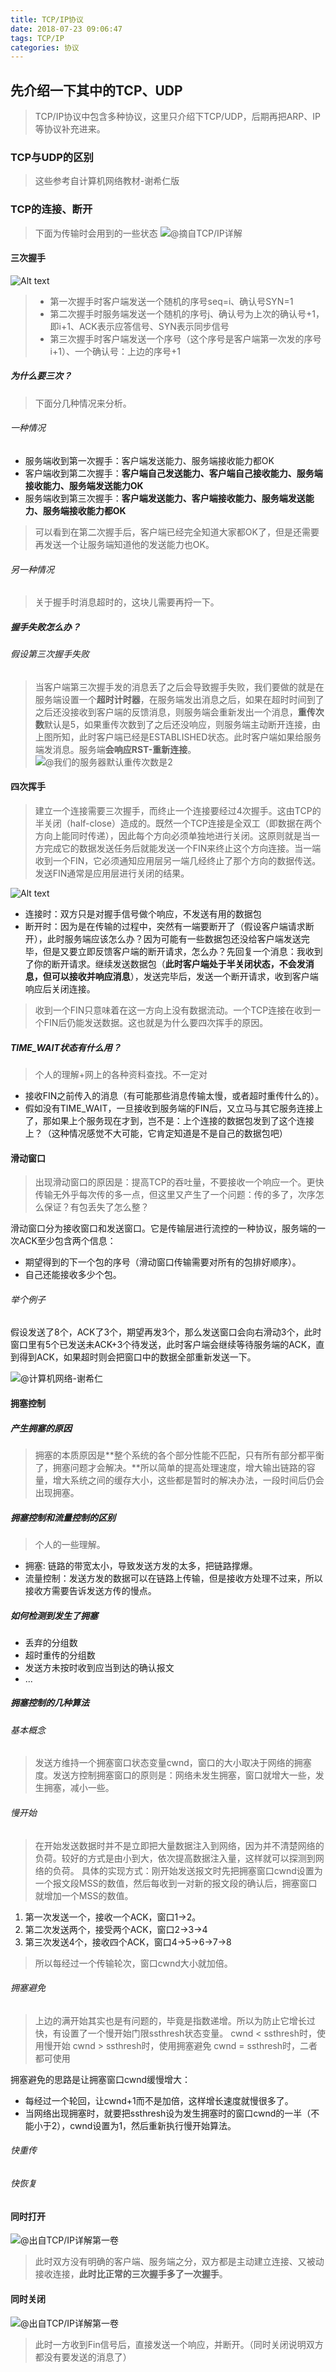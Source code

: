 ```yaml
---
title: TCP/IP协议
date: 2018-07-23 09:06:47
tags: TCP/IP
categories: 协议
---
```


## 先介绍一下其中的TCP、UDP
>TCP/IP协议中包含多种协议，这里只介绍下TCP/UDP，后期再把ARP、IP等协议补充进来。

### TCP与UDP的区别
>这些参考自计算机网络教材-谢希仁版

### TCP的连接、断开
>下面为传输时会用到的一些状态
![@摘自TCP/IP详解](./1563859396682.png)

#### 三次握手

![Alt text](./1563849314546.png)
>* 第一次握手时客户端发送一个随机的序号seq=i、确认号SYN=1
>* 第二次握手时服务端发送一个随机的序号j、确认号为上次的确认号+1，即i+1、ACK表示应答信号、SYN表示同步信号
>* 第三次握手时客户端发送一个序号（这个序号是客户端第一次发的序号i+1）、一个确认号：上边的序号+1

##### 为什么要三次？
>下面分几种情况来分析。

###### 一种情况
* 服务端收到第一次握手：客户端发送能力、服务端接收能力都OK
* 客户端收到第二次握手：**客户端自己发送能力、客户端自己接收能力、服务端接收能力、服务端发送能力OK**
* 服务端收到第三次握手：**客户端发送能力、客户端接收能力、服务端发送能力、服务端接收能力都OK**
>可以看到在第二次握手后，客户端已经完全知道大家都OK了，但是还需要再发送一个让服务端知道他的发送能力也OK。

###### 另一种情况
>关于握手时消息超时的，这块儿需要再捋一下。

##### 握手失败怎么办？

###### 假设第三次握手失败
>当客户端第三次握手发的消息丢了之后会导致握手失败，我们要做的就是在服务端设置一个**超时计时器**，在服务端发出消息之后，如果在超时时间到了之后还没接收到客户端的反馈消息，则服务端会重新发出一个消息，**重传次数**默认是5，如果重传次数到了之后还没响应，则服务端主动断开连接，由上图所知，此时客户端已经是ESTABLISHED状态。此时客户端如果给服务端发消息。服务端**会响应RST-重新连接**。
![@我们的服务器默认重传次数是2](./1563859011501.png)

#### 四次挥手
>建立一个连接需要三次握手，而终止一个连接要经过4次握手。这由TCP的半关闭（half-close）造成的。既然一个TCP连接是全双工（即数据在两个方向上能同时传递），因此每个方向必须单独地进行关闭。这原则就是当一方完成它的数据发送任务后就能发送一个FIN来终止这个方向连接。当一端收到一个FIN，它必须通知应用层另一端几经终止了那个方向的数据传送。发送FIN通常是应用层进行关闭的结果。

![Alt text](./1563879213309.png)

* 连接时：双方只是对握手信号做个响应，不发送有用的数据包
* 断开时：因为是在传输的过程中，突然有一端要断开了（假设客户端请求断开），此时服务端应该怎么办？因为可能有一些数据包还没给客户端发送完毕，但是又要立即反馈客户端的断开请求，怎么办？先回复一个消息：我收到了你的断开请求。继续发送数据包（**此时客户端处于半关闭状态，不会发消息，但可以接收并响应消息**），发送完毕后，发送一个断开请求，收到客户端响应后关闭连接。
>收到一个FIN只意味着在这一方向上没有数据流动。一个TCP连接在收到一个FIN后仍能发送数据。这也就是为什么要四次挥手的原因。

##### TIME_WAIT状态有什么用？
>个人的理解+网上的各种资料查找。不一定对

* 接收FIN之前传入的消息（有可能那些消息传输太慢，或者超时重传什么的）。
* 假如没有TIME_WAIT，一旦接收到服务端的FIN后，又立马与其它服务连接上了，那如果上个服务现在才到，岂不是：上个连接的数据包发到了这个连接上？（这种情况感觉不大可能，它肯定知道是不是自己的数据包吧）

#### 滑动窗口
>出现滑动窗口的原因是：提高TCP的吞吐量，不要接收一个响应一个。更快传输无外乎每次传的多一点，但这里又产生了一个问题：传的多了，次序怎么保证？有包丢失了怎么整？

滑动窗口分为接收窗口和发送窗口。它是传输层进行流控的一种协议，服务端的一次ACK至少包含两个信息：
* 期望得到的下一个包的序号（滑动窗口传输需要对所有的包排好顺序）。
* 自己还能接收多少个包。

###### 举个例子
假设发送了8个，ACK了3个，期望再发3个，那么发送窗口会向右滑动3个，此时窗口里有5个已发送未ACK+3个待发送，此时客户端会继续等待服务端的ACK，直到得到ACK，如果超时则会把窗口中的数据全部重新发送一下。

![@计算机网络-谢希仁](./1563881598390.png)

#### 拥塞控制

##### 产生拥塞的原因
>拥塞的本质原因是**整个系统的各个部分性能不匹配，只有所有部分都平衡了，拥塞问题才会解决。**所以简单的提高处理速度，增大输出链路的容量，增大系统之间的缓存大小，这些都是暂时的解决办法，一段时间后仍会出现拥塞。

##### 拥塞控制和流量控制的区别
>个人的一些理解。
* 拥塞: 链路的带宽太小，导致发送方发的太多，把链路撑爆。
* 流量控制：发送方发的数据可以在链路上传输，但是接收方处理不过来，所以接收方需要告诉发送方传的慢点。

##### 如何检测到发生了拥塞
* 丢弃的分组数
* 超时重传的分组数
* 发送方未按时收到应当到达的确认报文
* ...

##### 拥塞控制的几种算法

###### 基本概念
>发送方维持一个拥塞窗口状态变量cwnd，窗口的大小取决于网络的拥塞度。发送方控制拥塞窗口的原则是：网络未发生拥塞，窗口就增大一些，发生拥塞，减小一些。

###### 慢开始
>在开始发送数据时并不是立即把大量数据注入到网络，因为并不清楚网络的负荷。较好的方式是由小到大，依次提高数据注入量，这样就可以探测到网络的负荷。
具体的实现方式：刚开始发送报文时先把拥塞窗口cwnd设置为一个报文段MSS的数值，然后每收到一对新的报文段的确认后，拥塞窗口就增加一个MSS的数值。

1. 第一次发送一个，接收一个ACK，窗口1->2。
2. 第二次发送两个，接受两个ACK，窗口2->3->4
3. 第三次发送4个，接收四个ACK，窗口4->5->6->7->8

>所以每经过一个传输轮次，窗口cwnd大小就加倍。

###### 拥塞避免
>上边的满开始其实也是有问题的，毕竟是指数递增。所以为防止它增长过快，有设置了一个慢开始门限ssthresh状态变量。
cwnd < ssthresh时，使用慢开始
cwnd > ssthresh时，使用拥塞避免
cwnd = ssthresh时，二者都可使用

拥塞避免的思路是让拥塞窗口cwnd缓慢增大：
* 每经过一个轮回，让cwnd+1而不是加倍，这样增长速度就慢很多了。
* 当网络出现拥塞时，就要把ssthresh设为发生拥塞时的窗口cwnd的一半（不能小于2），cwnd设置为1，然后重新执行慢开始算法。

###### 快重传

###### 快恢复

#### 同时打开
![@出自TCP/IP详解第一卷](./1563852853811.png)

>此时双方没有明确的客户端、服务端之分，双方都是主动建立连接、又被动接收连接，**此时比正常的三次握手多了一次握手**。

#### 同时关闭
![@出自TCP/IP详解第一卷](./1563853023405.png)

>此时一方收到Fin信号后，直接发送一个响应，并断开。（同时关闭说明双方都没有要发送的消息了）

